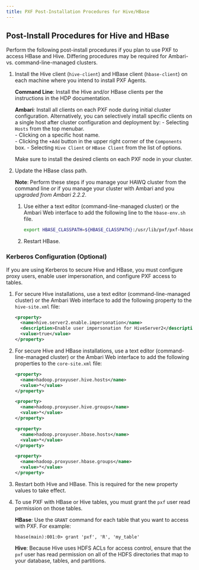 ```yaml
---
title: PXF Post-Installation Procedures for Hive/HBase
---
```


## <a id="post-install-pxf-hbasehive"></a>Post-Install Procedures for Hive and HBase

Perform the following post-install procedures if you plan to use PXF to access HBase and Hive. Differing procedures may be required for Ambari- vs. command-line-managed clusters.

1. Install the Hive client (`hive-client`) and HBase client (`hbase-client`) on each machine where you intend to install PXF Agents.

    **Command Line**: Install the Hive and/or HBase clients per the instructions in the HDP documentation. 
    
    **Ambari**: Install all clients on each PXF node during initial cluster configuration.  Alternatively, you can selectively install specific clients on a single host after cluster configuration and deployment by:
       - Selecting `Hosts` from the top menubar.  
       - Clicking on a specific host name.  
       - Clicking the `+Add` button in the upper right corner of the `Components` box.
       - Selecting `Hive Client` or `HBase Client` from the list of options.
   
      Make sure to install the desired clients on each PXF node in your cluster.

2. Update the HBase class path.

    **Note**: Perform these steps if you manage your HAWQ cluster from the command line *or* if you manage your cluster with Ambari and you *upgraded from Ambari 2.2.2*.

   1. Use either a text editor (command-line-managed cluster) or the Ambari Web interface to add the following line to the `hbase-env.sh` file.  

        ``` bash
        export HBASE_CLASSPATH=${HBASE_CLASSPATH}:/usr/lib/pxf/pxf-hbase.jar
        ```

   2. Restart HBase.  


### <a id="pxf-hivehbase-kerberos"></a>Kerberos Configuration (Optional)

If you are using Kerberos to secure Hive and HBase, you must configure proxy users, enable user impersonation, and configure PXF access to tables.

1. For secure Hive installations, use a text editor (command-line-managed cluster) or the Ambari Web interface to add the following property to the `hive-site.xml` file:

    ``` xml
    <property>
      <name>hive.server2.enable.impersonation</name>
      <description>Enable user impersonation for HiveServer2</description>
      <value>true</value>
    </property>
    ```

3. For secure Hive and HBase installations, use a text editor (command-line-managed cluster) or the Ambari Web interface to add the following properties to the `core-site.xml` file:

    ``` xml
    <property>
      <name>hadoop.proxyuser.hive.hosts</name>
      <value>*</value>
    </property>

    <property>
      <name>hadoop.proxyuser.hive.groups</name>
      <value>*</value>
    </property>

    <property>
      <name>hadoop.proxyuser.hbase.hosts</name>
      <value>*</value>
    </property>

    <property>
      <name>hadoop.proxyuser.hbase.groups</name>
      <value>*</value>
    </property>
    ```

4.  Restart both Hive and HBase. This is required for the new property values to take effect.

5. To use PXF with HBase or Hive tables, you must grant the `pxf` user read permission on those tables.

    **HBase**: Use the `GRANT` command for each table that you want to access with PXF. For example:

    ```
    hbase(main):001:0> grant 'pxf', 'R', 'my_table'
    ```

    **Hive**: Because Hive uses HDFS ACLs for access control, ensure that the `pxf` user has read permission on all of the HDFS directories that map to your database, tables, and partitions.
